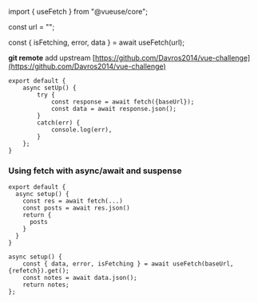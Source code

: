 import { useFetch } from "@vueuse/core";

const url = "";

const { isFetching, error, data } = await useFetch(url);

**git remote** add upstream [https://github.com/Davros2014/vue-challenge](https://github.com/Davros2014/vue-challenge)

	export default {
		async setUp() {
			try {
				const response = await fetch({baseUrl});
				const data = await response.json();
			}
			catch(err) {
				console.log(err),
			}
		};
	} 

### Using fetch with async/await and suspense


	export default {
	  async setup() {
	    const res = await fetch(...)
	    const posts = await res.json()
	    return {
	      posts
	    }
	  }
	}

	async setup() {
		const { data, error, isFetching } = await useFetch(baseUrl, {refetch}).get();
		const notes = await data.json();
		return notes;
	};